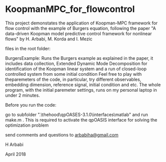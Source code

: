 # KoopmanMPC_for_flowcontrol
This project demonstates the application of Koopman-MPC framework for flow control with the example of Burgers equation,
following the paper
"A data-driven Koopman model predictive control framework for nonlinear flows" 
by H. Arbabi, M. Korda and I. Mezic

files in the root folder:

BurgersExample: Runs the Burgers example as explained in the paper, it includes data collection, Extended Dynamic Mode Decomposition for identification of the Koopman linear system and a run of closed-loop controlled system from some initial condition
Feel free to play with theparemeters of the code, in particular, try different observables, embedding dimension, reference signal, initial condition and etc.
The whole program, with the initial paremeter settings, runs on my personal laptop in under 2 minutes.


Before you run the code:

go to subfolder ".\thehood\qpOASES-3.1.0\interfaces\matlab" and run make.m .
This is required to activate the qpOASIS interface for solving the optimization problem


send comments and questions to
arbabiha@gmail.com

H Arbabi

April 2018
